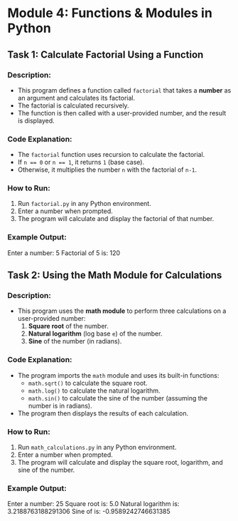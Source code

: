 # Module 4: Functions & Modules in Python


## Task 1: Calculate Factorial Using a Function
### Description:
- This program defines a function called `factorial` that takes a **number** as an argument and calculates its factorial.
- The factorial is calculated recursively.
- The function is then called with a user-provided number, and the result is displayed.

### Code Explanation:
- The `factorial` function uses recursion to calculate the factorial.
- If `n == 0` or `n == 1`, it returns `1` (base case).
- Otherwise, it multiplies the number `n` with the factorial of `n-1`.

### How to Run:
1. Run `factorial.py` in any Python environment.
2. Enter a number when prompted.
3. The program will calculate and display the factorial of that number.

### Example Output:
Enter a number: 5
Factorial of 5 is: 120



## Task 2: Using the Math Module for Calculations
### Description:
- This program uses the **math module** to perform three calculations on a user-provided number:
  1. **Square root** of the number.
  2. **Natural logarithm** (log base `e`) of the number.
  3. **Sine** of the number (in radians).

### Code Explanation:
- The program imports the `math` module and uses its built-in functions:
  - `math.sqrt()` to calculate the square root.
  - `math.log()` to calculate the natural logarithm.
  - `math.sin()` to calculate the sine of the number (assuming the number is in radians).
- The program then displays the results of each calculation.

### How to Run:
1. Run `math_calculations.py` in any Python environment.
2. Enter a number when prompted.
3. The program will calculate and display the square root, logarithm, and sine of the number.

### Example Output:
Enter a number: 25
Square root is: 5.0 Natural logarithm is: 3.2188763188291306 Sine of is: -0.9589242746631385
